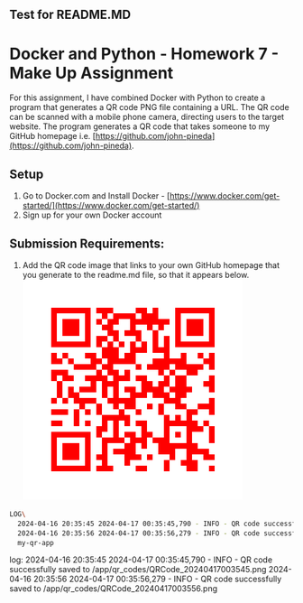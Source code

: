 ## Test for README.MD 

# Docker and Python - Homework 7 - Make Up Assignment 

For this assignment, I have combined Docker with Python to create a program that generates a QR code PNG file containing a URL. The QR code can be scanned with a mobile phone camera, directing users to the target website. The program generates a QR code that takes someone to my GitHub homepage i.e. [https://github.com/john-pineda](https://github.com/john-pineda).

## Setup
1.  Go to Docker.com and Install Docker - [https://www.docker.com/get-started/](https://www.docker.com/get-started/)
2.  Sign up for your own Docker account 

## Submission Requirements:

1. Add the QR code image that links to your own GitHub homepage that you generate to the readme.md file, so that it appears below.
   ![QR Code](QRCode_20240417002206.png)


```sh
LOG\
  2024-04-16 20:35:45 2024-04-17 00:35:45,790 - INFO - QR code successfully saved to /app/qr_codes/QRCode_20240417003545.png
  2024-04-16 20:35:56 2024-04-17 00:35:56,279 - INFO - QR code successfully saved to /app/qr_codes/QRCode_20240417003556.png
  my-qr-app
```
log:
2024-04-16 20:35:45 2024-04-17 00:35:45,790 - INFO - QR code successfully saved to /app/qr_codes/QRCode_20240417003545.png
2024-04-16 20:35:56 2024-04-17 00:35:56,279 - INFO - QR code successfully saved to /app/qr_codes/QRCode_20240417003556.png